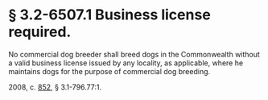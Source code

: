 # § 3.2-6507.1 Business license required.

<p>No commercial dog breeder shall breed dogs in the Commonwealth without a valid business license issued by any locality, as applicable, where he maintains dogs for the purpose of commercial dog breeding.</p><p>2008, c. <a href='http://lis.virginia.gov/cgi-bin/legp604.exe?081+ful+CHAP0852'>852</a>, § 3.1-796.77:1.</p>